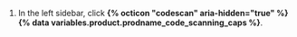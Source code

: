 1. In the left sidebar, click **{% octicon "codescan" aria-hidden="true" %} {% data variables.product.prodname_code_scanning_caps %}**.
